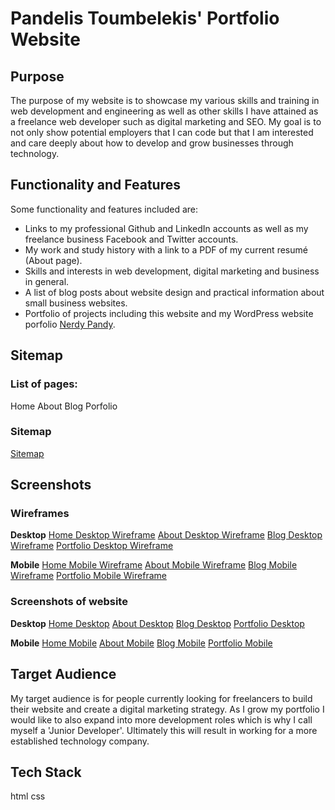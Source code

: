 # Pandelis Toumbelekis' Portfolio Website

## Purpose

The purpose of my website is to showcase my various skills and training in web development and engineering as well as other skills I have attained as a freelance web 
developer such as digital marketing and SEO. My goal is to not only show potential employers that I can code but that I am interested and care deeply about 
how to develop and grow businesses through technology.

## Functionality and Features

Some functionality and features included are:
- Links to my professional Github and LinkedIn accounts as well as my freelance business Facebook and Twitter accounts.
- My work and study history with a link to a PDF of my current resumé (About page).
- Skills and interests in web development, digital marketing and business in general.
- A list of blog posts about website design and practical information about small business websites.
- Portfolio of projects including this website and my WordPress website porfolio [Nerdy Pandy](https://nerdypandy.com.au).

## Sitemap

### List of pages:
Home
About
Blog
Porfolio

### Sitemap
[Sitemap](docs/sitemap.jpg)

## Screenshots

### Wireframes

**Desktop**
[Home Desktop Wireframe](docs/Home_desktop_wireframe.jpg)
[About Desktop Wireframe](docs/About_desktop_wireframe.jpg)
[Blog Desktop Wireframe](docs/Blog_desktop_wireframe.jpg)
[Portfolio Desktop Wireframe](docs/Portfolio_desktop_wireframe.jpg)

**Mobile**
[Home Mobile Wireframe](docs/Home_mobile_wireframe.jpg)
[About Mobile Wireframe](docs/About_mobile_wireframe.jpg)
[Blog Mobile Wireframe](docs/Blog_mobile_wireframe.jpg)
[Portfolio Mobile Wireframe](docs/Portfolio_mobile_wireframe.jpg)

### Screenshots of website

**Desktop**
[Home Desktop](docs/Home_desktop_screenshot.jpg)
[About Desktop](docs/Home_desktop_screenshot.jpg)
[Blog Desktop](docs/Home_desktop_screenshot.jpg)
[Portfolio Desktop](docs/Home_desktop_screenshot.jpg)

**Mobile**
[Home Mobile](docs/Home_mobile_screenshot.jpg)
[About Mobile](docs/About_mobile_screenshot.jpg)
[Blog Mobile](docs/Blog_mobile_screenshot.jpg)
[Portfolio Mobile](docs/Portfolio_mobile_screenshot.jpg)

## Target Audience

My target audience is for people currently looking for freelancers to build their website and create a digital marketing strategy. As I grow my portfolio I would like to 
also expand into more development roles which is why I call myself a 'Junior Developer'. Ultimately this will result in working for a more established technology company.

## Tech Stack
html
css
